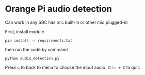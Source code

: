 # Orange Pi audio detection

Can work in any SBC has mic built-in or other mic plugged-in

First, install module

`pip install -r requirements.txt`

then run the code by command

`python audio_detection.py`

Press `q` to back to menu to choose the input audio. `Cltr + C` to quit.